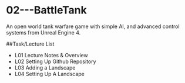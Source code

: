 # 02---BattleTank
An open world tank warfare game with simple AI, and advanced control systems from Unreal Engine 4.


##Task/Lecture List
* L01 Lecture Notes & Overview
* L02 Setting Up Github Repository
* L03 Adding a Landscape
* L04 Setting Up A Landscape